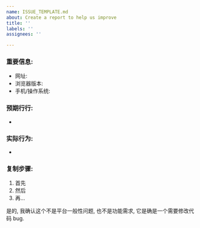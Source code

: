 ```yaml
---
name: ISSUE_TEMPLATE.md
about: Create a report to help us improve
title: ''
labels: ''
assignees: ''

---
```


<!--
你好 - 欢迎你提出需要修正的问题, 在提交问题之前请留意如下的内容 - 谢谢你! 🤓


如果有关如下的问题:
- 增加功能及建议
- 排版及风格
- 信息更新

请先在微信群里沟通再整理成需求文档.


平台一般问题:
- 发现滥用请联系我们的志愿者: (TODO:who)
- 邀请你成为我们的志源者协助维护我们这个平台: (TODO:how)


* 上面的文字会在提交时自动删除, 请把需要表达的内容描述在下面: *
-->

### 重要信息:

* 网址:
* 浏览器版本:
* 手机/操作系统:


### 预期行行:

*


### 实际行为:

*


### 复制步骤:

1. 首先
1. 然后
1. 再...

是的, 我确认这个不是平台一般性问题, 也不是功能需求, 它是确是一个需要修改代码 bug.
